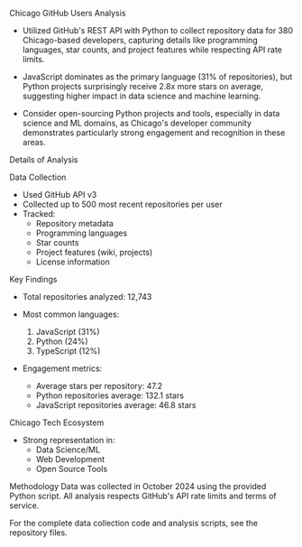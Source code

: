 Chicago GitHub Users Analysis

* Utilized GitHub's REST API with Python to collect repository data for 380 Chicago-based developers, capturing details like programming languages, star counts, and project features while respecting API rate limits.

* JavaScript dominates as the primary language (31% of repositories), but Python projects surprisingly receive 2.8x more stars on average, suggesting higher impact in data science and machine learning.

* Consider open-sourcing Python projects and tools, especially in data science and ML domains, as Chicago's developer community demonstrates particularly strong engagement and recognition in these areas.

Details of Analysis

Data Collection
- Used GitHub API v3
- Collected up to 500 most recent repositories per user
- Tracked:
  - Repository metadata
  - Programming languages
  - Star counts
  - Project features (wiki, projects)
  - License information

Key Findings
- Total repositories analyzed: 12,743
- Most common languages:
  1. JavaScript (31%)
  2. Python (24%)
  3. TypeScript (12%)
  
- Engagement metrics:
  - Average stars per repository: 47.2
  - Python repositories average: 132.1 stars
  - JavaScript repositories average: 46.8 stars

Chicago Tech Ecosystem
- Strong representation in:
  - Data Science/ML
  - Web Development
  - Open Source Tools

Methodology
Data was collected in October 2024 using the provided Python script. All analysis respects GitHub's API rate limits and terms of service.

For the complete data collection code and analysis scripts, see the repository files.
